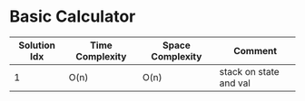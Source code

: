 # Basic Calculator

| Solution Idx | Time Complexity | Space Complexity | Comment                |
| ------------ | --------------- | ---------------- | ---------------------- |
| 1            | O(n)            | O(n)             | stack on state and val |
